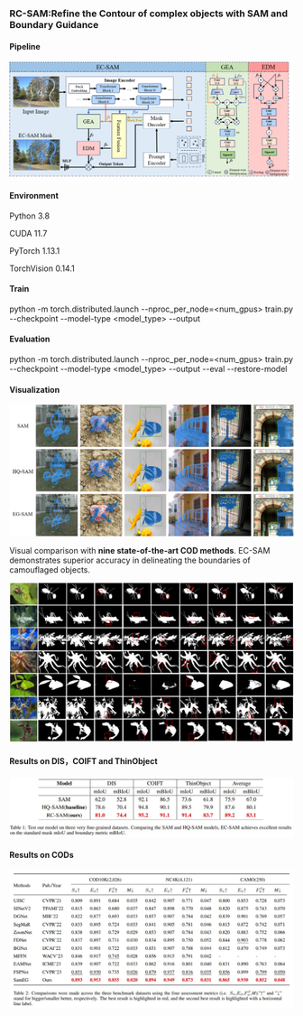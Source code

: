 ### RC-SAM:Refine the Contour of complex objects with SAM and Boundary Guidance

#### Pipeline

![pipeline](figs/pipeline.png)

#### Environment

Python 3.8

CUDA 11.7

PyTorch 1.13.1

TorchVision 0.14.1

#### Train

python -m torch.distributed.launch --nproc_per_node=<num_gpus> train.py --checkpoint <your checkpoint path> --model-type <model_type> --output <your output path>

#### Evaluation

python -m torch.distributed.launch --nproc_per_node=<num_gpus> train.py --checkpoint <your checkpoint path> --model-type <model_type> --output <your output path> --eval --restore-model <your training_checkpoint path>

#### **Visualization**

![Vis1](figs/Vis1.png)

Visual comparison with **nine state-of-the-art COD methods**. EC-SAM demonstrates superior accuracy in delineating the boundaries of camouflaged objects.

![cam](figs/cam.jpg)

#### Results on DIS，COIFT and ThinObject

![result1](figs/result1.jpg)

#### Results on CODs

![result2](figs/result2.jpg)

